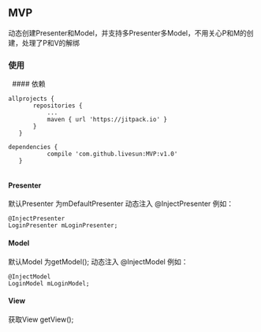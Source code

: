 ## MVP
动态创建Presenter和Model，并支持多Presenter多Model，不用关心P和M的创建，处理了P和V的解绑

### 使用
  #### 依赖
 ```
 allprojects {
		repositories {
			...
			maven { url 'https://jitpack.io' }
		}
	}
 ```
 ```
 dependencies {
	        compile 'com.github.livesun:MVP:v1.0'
	}
  
 ```
 #### Presenter
  默认Presenter 为mDefaultPresenter
  动态注入 @InjectPresenter
  例如：
 ```
 @InjectPresenter
 LoginPresenter mLoginPresenter;
 
 ```
  #### Model
  默认Model 为getModel();
  动态注入 @InjectModel
  例如：
 ```
@InjectModel
 LoginModel mLoginModel;
 
 ```
 #### View
 获取View getView();
 
